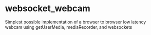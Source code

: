 # websocket_webcam
Simplest possible implementation of a browser to browser low latency webcam using getUserMedia, mediaRecorder, and websockets
